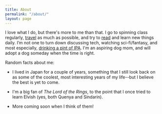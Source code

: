 ```yaml
---
title: About
permalink: "/about/"
layout: page
---
```


I love what I do, but there's more to me than that. I go to spinning class regularly, [travel](https://instagram.com/ohtheplacescrystalwillgo) as much as possible, and try to [read](https://www.goodreads.com/crystalcamarao) and learn new things daily. I’m not one to turn down discussing tech, watching sci-fi/fantasy, and most especially, [drinking a pint of IPA](https://untappd.com/user/crystalbeatrice). I'm an aspiring dog mom, and will adopt a dog someday when the time is right.

Random facts about me:

* I lived in Japan for a couple of years, something that I still look back on as some of the coolest, most interesting years of my life--but I believe the best is yet to come.

* I'm a big fan of *The Lord of the Rings*, to the point that I once tried to learn Elvish (yes, both Quenya and Sindarin).

* More coming soon when I think of them!